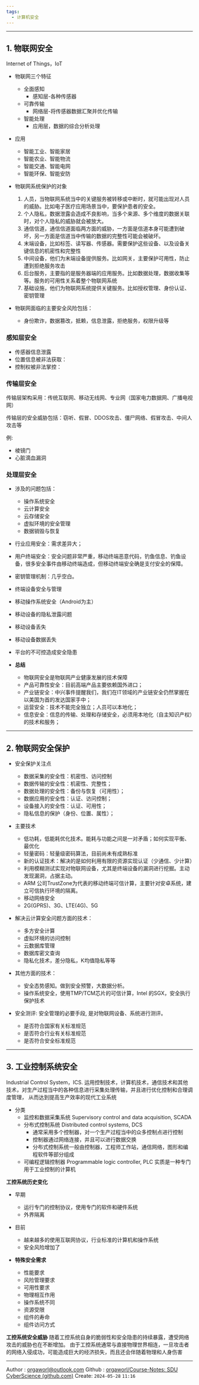 ```yaml
---
tags:
  - 计算机安全
---
```


---
## 1. 物联网安全

Internet of Things，IoT

- 物联网三个特征
	- 全面感知
		- 感知层-各种传感器
	- 可靠传输
		- 网络层-将传感器数据汇聚并优化传输
	- 智能处理
		- 应用层，数据的综合分析处理

- 应用
	- 智能工业、智能家居
	- 智能农业、智能物流
	- 智能交通、智能电网
	- 智能环保、智能安防

- 物联网系统保护的对象
	1. 人员，当物联网系统当中的关键服务被转移或中断时，就可能出现对人员的威胁。比如电子医疗应用场景当中，要保护患者的安全。
	2. 个人隐私，数据泄露会造成不良影响，当多个来源、多个维度的数据关联时，对个人隐私的威胁就会被放大。
	3. 通信信道，通信信道面临两方面的威胁，一方面是信道本身可能遭到破坏，另一方面是信道当中传输的数据的完整性可能会被破坏。
	4. 末端设备，比如标签、读写器、传感器。需要保护这些设备、以及设备关键信息的机密性和完整性
	5. 中间设备，他们为末端设备提供服务。比如网关，主要保护可用性，防止遭到拒绝服务攻击
	6. 后台服务，主要指的是服务器端的应用服务。比如数据处理，数据收集等等。服务的可用性关系着整个物联网系统
	7. 基础设施，他们为物联网系统提供关键服务。比如授权管理、身份认证、密钥管理

- 物联网面临的主要安全风险包括：
	- 身份欺诈，数据篡改，抵赖，信息泄露，拒绝服务，权限升级等

### **感知层安全**

- 传感器信息泄露
- 位置信息被非法获取：
- 控制权被非法掌控：

### **传输层安全**
传输层架构采用：传统互联网、移动无线网、专业网（国家电力数据网、广播电视网）

传输层的安全威胁包括：窃听、假冒、DDOS攻击、僵尸网络、假冒攻击、中间人攻击等

例: 
- 棱镜门
- 心脏滴血漏洞


### **处理层安全**
- 涉及的问题包括：
	- 操作系统安全
	- 云计算安全
	- 云存储安全
	- 虚拟环境的安全管理
	- 数据销毁与恢复


- 行业应用安全：需求差异大；
- 用户终端安全：安全问题非常严重，移动终端恶意代码，钓鱼信息、钓鱼设备，很多安全事件由移动终端造成，但移动终端安全确是支付安全的保障。
- 密钥管理机制：几乎空白。
- 终端设备安全与管理
- 移动操作系统安全（Android为主）
- 移动设备的隐私泄露问题
- 移动设备丢失
- 移动设备数据丢失
- 平台的不可控造成安全隐患


- **总结**
	- 物联网安全是物联网产业健康发展的技术保障
	- 产品可靠性安全：目前高端产品主要依赖国外进口；
	- 产业链安全：中兴事件提醒我们，我们在IT领域的产业链安全仍然掌握在以美国为首的发达国家手中；
	- 运营安全：技术不能完全独立；人员可以本地化；
	- 信息安全：信息的传输、处理和存储安全，必须用本地化（自主知识产权）的技术和服务；


---
## 2. 物联网安全保护

- 安全保护关注点
	- 数据采集的安全性：机密性、访问控制
	- 数据传输的安全性：机密性、完整性；
	- 数据处理的安全性：备份与恢复（可用性）；
	- 数据应用的安全性：认证、访问控制；
	- 设备接入的安全性：认证、可用性；
	- 隐私信息的保护（身份、位置、属性）；

- 主要技术
	- 低功耗，低能耗优化技术。能耗与功能之间是一对矛盾；如何实现平衡、最优化
	- 轻量密码：轻量级密码算法，目前尚未有成熟标准
	- 新的认证技术：解决的是如何利用有限的资源实现认证（少通信、少计算）
	- 利用模糊测试实现对物联网设备，尤其是终端设备的漏洞进行挖掘。主动发现漏洞，占据主动。
	- ARM 公司TrustZone为代表的移动终端可信计算，主要针对安卓系统，建立可信执行环境的隔离。
	- 移动网络安全
	- 2G(GPRS)、3G、LTE(4G)、5G


- 解决云计算安全问题方面的技术：
	- 多方安全计算
	- 虚拟环境的访问控制
	- 云数据库管理
	- 数据库密文查询
	- 隐私化技术，差分隐私，K均值隐私等等

- 其他方面的技术：
	- 安全态势感知。做到安全预警，大数据分析。
	- 操作系统安全，使用TMP/TCM芯片的可信计算，Intel 的SGX，安全执行保护技术


- 安全测评: 安全管理的必要手段, 是对物联网设备、系统进行测评。
	- 是否符合国家有关标准规范
	- 是否符合行业有关标准规范
	- 是否符合安全标准规范

---
## 3. 工业控制系统安全
Industrial Control System，ICS.
运用控制技术，计算机技术，通信技术和其他技术，对生产过程当中的各种信息进行采集处理传输，并且进行优化控制和合理调度管理， 从而达到提高生产效率的现代工业系统

- 分类
	- 监控和数据采集系统 Supervisory control and data acquisition, SCADA
	- 分布式控制系统 Distributed control systems, DCS
		- 通常采用多个控制器，对一个生产过程当中的众多控制点进行控制
		- 控制器通过网络连接，并且可以进行数据交换
		- 分布式控制系统一般由控制器，工程师工作站，通信网络，图形和编程软件等部分组成
	- 可编程逻辑控制器 Programmable logic controller, PLC
		实质是一种专门用于工业控制的计算机

**工控系统历史变化**
- 早期
	- 运行专门的控制协议，使用专门的软件和硬件系统
	- 外界隔离
- 目前
	- 越来越多的使用互联网协议，行业标准的计算机和操作系统
	- 安全风险增加了

- **特殊安全需求**
	- 性能要求
	- 风险管理要求
	- 可用性要求
	- 物理相互作用
	- 操作系统不同
	- 资源受限
	- 组件的寿命
	- 组件访问方式


**工控系统安全威胁**
随着工控系统自身的脆弱性和安全隐患的持续暴露，遭受网络攻击的威胁也在不断增加。
由于工控系统通常与直接物理世界相连，一旦攻击者的网络入侵成功，可能造成巨大的经济损失，而且还会伴随着物理和人身伤害



---
Author : orgaworl@outlook.com
Github : [orgaworl/Course-Notes: SDU CyberScience (github.com)](https://github.com/orgaworl/Course-Notes)
Create: `2024-05-28` `11:16`
